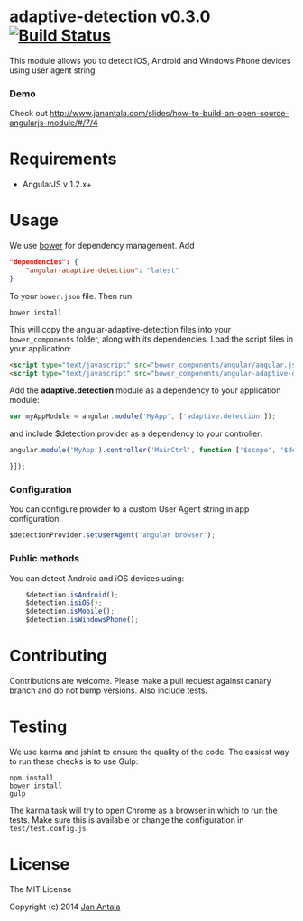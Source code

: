 # adaptive-detection v0.3.0 [![Build Status](https://travis-ci.org/Sinetheta/adaptive-detection.svg?branch=master)](https://travis-ci.org/Sinetheta/adaptive-detection)

This module allows you to detect iOS, Android and Windows Phone devices using user agent string

### Demo

Check out http://www.janantala.com/slides/how-to-build-an-open-source-angularjs-module/#/7/4

# Requirements

- AngularJS v 1.2.x+

# Usage

We use [bower](http://twitter.github.com/bower/) for dependency management. Add
```json
"dependencies": {
    "angular-adaptive-detection": "latest"
}
```
To your `bower.json` file. Then run

    bower install

This will copy the angular-adaptive-detection files into your `bower_components` folder, along with its dependencies. Load the script files in your application:
```html
<script type="text/javascript" src="bower_components/angular/angular.js"></script>
<script type="text/javascript" src="bower_components/angular-adaptive-detection/angular-adaptive-detection.min.js"></script>
```
Add the **adaptive.detection** module as a dependency to your application module:
```js
var myAppModule = angular.module('MyApp', ['adaptive.detection']);
```
and include $detection provider as a dependency to your controller:
```js
angular.module('MyApp').controller('MainCtrl', function ['$scope', '$detection', ($scope, $detection) {

}]);
```
### Configuration

You can configure provider to a custom User Agent string in app configuration.
```js
$detectionProvider.setUserAgent('angular browser');
```
### Public methods

You can detect Android and iOS devices using:
```js
    $detection.isAndroid();
    $detection.isiOS();
    $detection.isMobile();
    $detection.isWindowsPhone();
```
    
# Contributing

Contributions are welcome. Please make a pull request against canary branch and do not bump versions. Also include tests.

# Testing

We use karma and jshint to ensure the quality of the code. The easiest way to run these checks is to use Gulp:

    npm install
    bower install
    gulp

The karma task will try to open Chrome as a browser in which to run the tests. Make sure this is available or change the configuration in `test/test.config.js` 

# License

The MIT License

Copyright (c) 2014 [Jan Antala](http://www.janantala.com)
